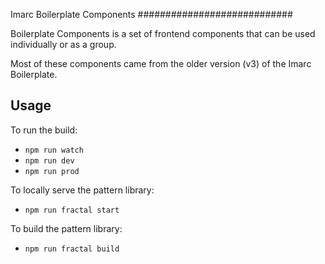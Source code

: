 Imarc Boilerplate Components
############################

Boilerplate Components is a set of frontend components that can be used individually or as a group.

Most of these components came from the older version (v3) of the Imarc Boilerplate.

Usage
-----

To run the build:

* `npm run watch`
* `npm run dev`
* `npm run prod`

To locally serve the pattern library:

* `npm run fractal start`

To build the pattern library:

* `npm run fractal build`

